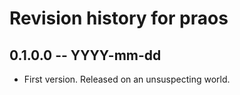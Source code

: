 # Revision history for praos

## 0.1.0.0 -- YYYY-mm-dd

* First version. Released on an unsuspecting world.
